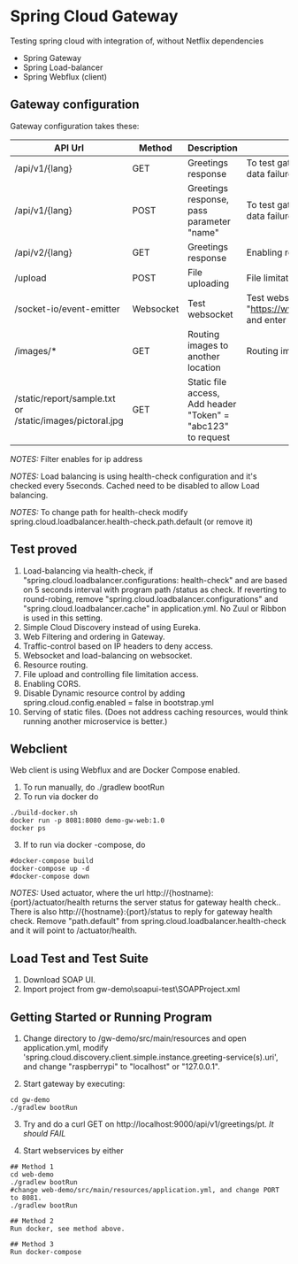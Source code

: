 # Spring Cloud Gateway
Testing spring cloud with integration of, without Netflix dependencies
- Spring Gateway
- Spring Load-balancer
- Spring Webflux (client)

## Gateway configuration
Gateway configuration takes these:

| API Url | Method | Description | Goal |
| ------- | ------ | ----------- | ---- |
| /api/v1/{lang} | GET | Greetings response | To test gateway load-balancing and data failure. Include chain filters. |
| /api/v1/{lang} | POST | Greetings response, pass parameter "name" | To test gateway load-balancing and data failure. Include chain filters. |
| /api/v2/{lang} | GET | Greetings response | Enabling routing via codes. |
| /upload | POST | File uploading | File limitation control |
| /socket-io/event-emitter | Websocket | Test websocket | Test websocket, use this site "https://www.websocket.org/echo.html" and enter ws://{hostname}:{port} |
| /images/* | GET | Routing images to another location | Routing image, redirect |
| /static/report/sample.txt or /static/images/pictoral.jpg | GET | Static file access, Add header "Token" = "abc123" to request |

*NOTES:* Filter enables for ip address

*NOTES:* Load balancing is using health-check configuration and it's checked every 5seconds. Cached need to be disabled to allow Load balancing.

*NOTES:* To change path for health-check modify spring.cloud.loadbalancer.health-check.path.default (or remove it)

## Test proved
1. Load-balancing via health-check, if "spring.cloud.loadbalancer.configurations: health-check" and are based on 5 seconds interval with program path /status as check. If reverting to round-robing, remove "spring.cloud.loadbalancer.configurations" and "spring.cloud.loadbalancer.cache" in application.yml. No Zuul or Ribbon is used in this setting.
2. Simple Cloud Discovery instead of using Eureka.
3. Web Filtering and ordering in Gateway.
4. Traffic-control based on IP headers to deny access.
5. Websocket and load-balancing on websocket.
6. Resource routing.
7. File upload and controlling file limitation access.
8. Enabling CORS.
9. Disable Dynamic resource control by adding spring.cloud.config.enabled = false in bootstrap.yml
10. Serving of static files. (Does not address caching resources, would think running another microservice is better.)


## Webclient
Web client is using Webflux and are Docker Compose enabled.
1) To run manually, do ./gradlew bootRun
2) To run via docker do
 
 ```
./build-docker.sh
docker run -p 8081:8080 demo-gw-web:1.0
docker ps
```

3) If to run via docker -compose, do

```
#docker-compose build
docker-compose up -d
#docker-compose down
```

*NOTES:* Used actuator, where the url http://{hostname}:{port}/actuator/health returns the server status for gateway health check.. There is also http://{hostname}:{port}/status to reply for gateway health check. Remove "path.default" from spring.cloud.loadbalancer.health-check and it will point to /actuator/health.

## Load Test and Test Suite

1. Download SOAP UI.
2. Import project from gw-demo\soapui-test\SOAPProject.xml

## Getting Started or Running Program
1. Change directory to /gw-demo/src/main/resources and open application.yml, modify 'spring.cloud.discovery.client.simple.instance.greeting-service(s).uri', and change "raspberrypi" to "localhost" or "127.0.0.1".

2. Start gateway by executing:

```
cd gw-demo
./gradlew bootRun
```

3. Try and do a curl GET on http://localhost:9000/api/v1/greetings/pt. *It should FAIL*

4. Start webservices by either

```
## Method 1
cd web-demo
./gradlew bootRun
#change web-demo/src/main/resources/application.yml, and change PORT to 8081.
./gradlew bootRun

## Method 2
Run docker, see method above.

## Method 3
Run docker-compose
```
